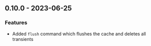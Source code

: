 ## 0.10.0 - 2023-06-25

### Features

* Added `flush` command which flushes the cache and deletes all transients
